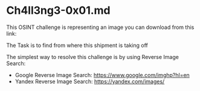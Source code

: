 # Ch4ll3ng3-0x01.md

This OSINT challenge is representing an image you can download from this link: 

The Task is to find from where this shipment is taking off

The simplest way to resolve this challenge is by using Reverse Image Search:
  - Google Reverse Image Search: https://www.google.com/imghp?hl=en
  - Yandex Reverse Image Search: https://yandex.com/images/

